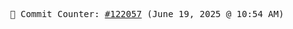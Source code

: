 <p align="center">
    <samp>
        📮 Commit Counter: <a href="https://github.com/Javascript-void0/Javascript-void0/commits/main">#122057</a> (June 19, 2025 @ 10:54 AM)
    </samp>
</p>